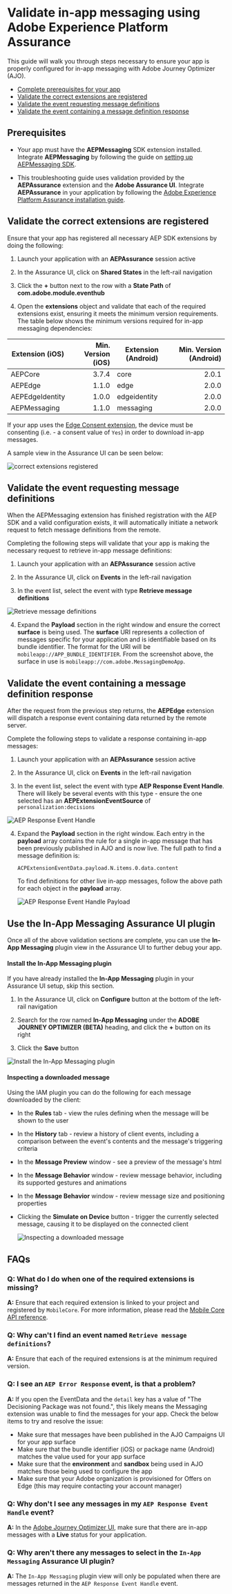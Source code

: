 # Validate in-app messaging using Adobe Experience Platform Assurance

This guide will walk you through steps necessary to ensure your app is properly configured for in-app messaging with Adobe Journey Optimizer (AJO).

- [Complete prerequisites for your app](#prerequisites)
- [Validate the correct extensions are registered](#validate-the-correct-extensions-are-registered)
- [Validate the event requesting message definitions](#validate-the-event-requesting-message-definitions)
- [Validate the event containing a message definition response](#validate-the-event-containing-a-message-definition-response)

## Prerequisites

- Your app must have the **AEPMessaging** SDK extension installed. Integrate **AEPMessaging** by following the guide on [setting up AEPMessaging SDK](../setup.md).

- This troubleshooting guide uses validation provided by the **AEPAssurance** extension and the **Adobe Assurance UI**. Integrate **AEPAssurance** in your application by following the [Adobe Experience Platform Assurance installation guide](https://experienceleague.adobe.com/docs/experience-platform/assurance/home.html).

## Validate the correct extensions are registered

Ensure that your app has registered all necessary AEP SDK extensions by doing the following:

1. Launch your application with an **AEPAssurance** session active

2. In the Assurance UI, click on **Shared States** in the left-rail navigation

3. Click the **+** button next to the row with a **State Path** of **com.adobe.module.eventhub**

4. Open the **extensions** object and validate that each of the required extensions exist, ensuring it meets the minimum version requirements. The table below shows the minimum versions required for in-app messaging dependencies:

| Extension (iOS) | Min. Version (iOS) | Extension (Android) | Min. Version (Android) |
| --------------- | -----------------: | ------------------- | ---------------------: |
| AEPCore | 3.7.4 | core | 2.0.1 |
| AEPEdge | 1.1.0 | edge | 2.0.0 |
| AEPEdgeIdentity | 1.0.0 | edgeidentity | 2.0.0 |
| AEPMessaging | 1.1.0 | messaging | 2.0.0 |

<InlineAlert variant="info" slots="text"/>

If your app uses the [Edge Consent extension](../../consent-for-edge-network/index.md), the device must be consenting (i.e. - a consent value of `Yes`) in order to download in-app messages.

A sample view in the Assurance UI can be seen below:

![correct extensions registered](./assets/validate-messages/message-configuration.png)

## Validate the event requesting message definitions

When the AEPMessaging extension has finished registration with the AEP SDK and a valid configuration exists, it will automatically initiate a network request to fetch message definitions from the remote.

Completing the following steps will validate that your app is making the necessary request to retrieve in-app message definitions:

1. Launch your application with an **AEPAssurance** session active

2. In the Assurance UI, click on **Events** in the left-rail navigation

3. In the event list, select the event with type **Retrieve message definitions**

![Retrieve message definitions](./assets/validate-messages/message-request.png)

4. Expand the **Payload** section in the right window and ensure the correct **surface** is being used. The **surface** URI represents a collection of messages specific for your application and is identifiable based on its bundle identifier. The format for the URI will be `mobileapp://APP_BUNDLE_IDENTIFIER`.  From the screenshot above, the surface in use is `mobileapp://com.adobe.MessagingDemoApp`.

## Validate the event containing a message definition response

After the request from the previous step returns, the **AEPEdge** extension will dispatch a response event containing data returned by the remote server.

Complete the following steps to validate a response containing in-app messages:

1. Launch your application with an **AEPAssurance** session active

2. In the Assurance UI, click on **Events** in the left-rail navigation

3. In the event list, select the event with type **AEP Response Event Handle**. There will likely be several events with this type - ensure the one selected has an **AEPExtensionEventSource** of `personalization:decisions`

![AEP Response Event Handle](./assets/validate-messages/message-response.png)

4. Expand the **Payload** section in the right window. Each entry in the **payload** array contains the rule for a single in-app message that has been previously published in AJO and is now live. The full path to find a message definition is:

    ```
    ACPExtensionEventData.payload.N.items.0.data.content
    ```

    To find definitions for other live in-app messages, follow the above path for each object in the **payload** array.
    
    ![AEP Response Event Handle Payload](./assets/validate-messages/message-response-payload.png)

## Use the In-App Messaging Assurance UI plugin

Once all of the above validation sections are complete, you can use the **In-App Messaging** plugin view in the Assurance UI to further debug your app.

#### Install the In-App Messaging plugin

<InlineAlert variant="info" slots="text"/>

If you have already installed the **In-App Messaging** plugin in your Assurance UI setup, skip this section.

1. In the Assurance UI, click on **Configure** button at the bottom of the left-rail navigation

2. Search for the row named **In-App Messaging** under the **ADOBE JOURNEY OPTIMIZER (BETA)** heading, and click the **+** button on its right

3. Click the **Save** button

![Install the In-App Messaging plugin](./assets/validate-messages/install-iam-plugin.png)

#### Inspecting a downloaded message

Using the IAM plugin you can do the following for each message downloaded by the client:

- In the **Rules** tab - view the rules defining when the message will be shown to the user
- In the **History** tab - review a history of client events, including a comparison between the event's contents and the message's triggering criteria
- In the **Message Preview** window - see a preview of the message's html
- In the **Message Behavior** window - review message behavior, including its supported gestures and animations
- In the **Message Behavior** window - review message size and positioning properties
- Clicking the **Simulate on Device** button - trigger the currently selected message, causing it to be displayed on the connected client

    ![Inspecting a downloaded message](./assets/validate-messages/iam-simulation.png)

## FAQs

### Q: What do I do when one of the required extensions is missing?

**A:** Ensure that each required extension is linked to your project and registered by `MobileCore`. For more information, please read the [Mobile Core API reference](../../mobile-core/api-reference.md#registerextensions).

### Q: Why can't I find an event named `Retrieve message definitions`?

**A:** Ensure that each of the required extensions is at the minimum required version.

### Q: I see an `AEP Error Response` event, is that a problem?

**A:** If you open the EventData and the `detail` key has a value of "The Decisioning Package was not found.", this likely means the Messaging extension was unable to find the messages for your app. Check the below items to try and resolve the issue:

* Make sure that messages have been published in the AJO Campaigns UI for your app surface
* Make sure that the bundle identifier (iOS) or package name (Android) matches the value used for your app surface
* Make sure that the **environment** and **sandbox** being used in AJO matches those being used to configure the app
* Make sure that your Adobe organization is provisioned for Offers on Edge (this may require contacting your account manager)

### Q: Why don't I see any messages in my `AEP Response Event Handle` event?

**A:** In the [Adobe Journey Optimizer UI](https://experience.adobe.com/#/@/journey-optimizer/home), make sure that there are in-app messages with a **Live** status for your application.

### Q: Why aren't there any messages to select in the `In-App Messaging` Assurance UI plugin?

**A:** The `In-App Messaging` plugin view will only be populated when there are messages returned in the `AEP Response Event Handle` event.
